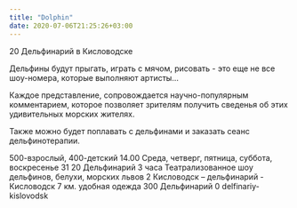 ```yaml
---
title: "Dolphin"
date: 2020-07-06T21:25:26+03:00
---
```


20 Дельфинарий в Кисловодске <p>Дельфины будут прыгать, играть с мячом, рисовать - это еще не все шоу-номера, которые выполняют артисты... </p> <p>Каждое представление, сопровождается научно-популярным комментарием, которое позволяет зрителям получить сведенья об этих удивительных морских жителях. </p> <p>Также можно будет поплавать с дельфинами и заказать сеанс дельфинотерапии.</p> 500-взрослый, 400-детский 14.00 Среда, четверг, пятница, суббота, воскресенье 31 20 Дельфинарий 3 часа Театрализованное шоу дельфинов, белухи, морских львов 2 Кисловодск – дельфинарий - Кисловодск 7 км. удобная одежда 300 Дельфинарий 0 delfinariy-kislovodsk
